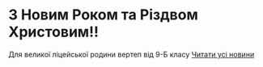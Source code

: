 # З Новим Роком та Різдвом Христовим!!
Для великої ліцейської родини вертеп від 9-Б класу
[Читати усі новини](/news)

